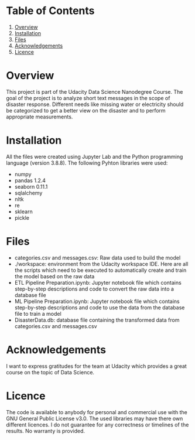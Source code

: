 # Table of Contents
1. [Overview](#Overview)
2. [Installation](#Installation)
3. [Files](#Files)
4. [Acknowledgements](Acknowledgements)
5. [Licence](Licence)

# Overview
This project is part of the Udacity Data Science Nanodegree Course. The goal of the project is to analyze short text messages in the scope of disaster response. Different needs like missing water or electricity should be categorized to get a better view on the disaster and to perform appropriate measurements.

# Installation

All the files were created using Jupyter Lab and the Python programming language (version 3.8.8). The following Pyhton libraries were used:
- numpy
- pandas 1.2.4
- seaborn 0.11.1
- sqlalchemy
- nltk
- re
- sklearn
- pickle

# Files

- categories.csv and messages.csv: Raw data used to build the model
- ./workspace: environment from the Udacity workspace IDE. Here are all the scripts which need to be executed to automatically create and train the model based on the raw data
- ETL Pipeline Preparation.ipynb: Jupyter notebook file which contains step-by-step descriptions and code to convert the raw data into a database file
- ML Pipeline Preparation.ipynb: Jupyter notebook file which contains step-by-step descriptions and code to use the data from the database file to train a model
- DisasterData.db: database file containing the transformed data from categories.csv and messages.csv

# Acknowledgements

I want to express gratitudes for the team at Udacity which provides a great course on the topic of Data Science.

# Licence

The code is available to anybody for personal and commercial use with the GNU General Public License v3.0. The used libraries may have there own different licences.
I do not guarantee for any correctness or timelines of the results. No warranty is provided.
